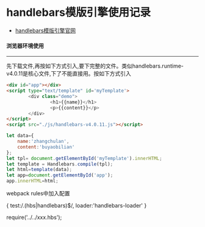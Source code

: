 # handlebars模版引擎使用记录
+ [handlebars模版引擎官网](http://handlebarsjs.com)

#### 浏览器环境使用
---
先下载文件,再按如下方式引入,要下完整的文件。类似handlebars.runtime-v4.0.11是核心文件,下了不能直接用。按如下方式引入
```html
<div id="app"></div>
<script type="text/template" id='myTemplate'>
        <div class="demo">
                <h1>{{name}}</h1>
                <p>{{content}}</p>
        </div>
</script>
<script src="./js/handlebars-v4.0.11.js"></script>
```
```js
let data={
    name:'zhangchulan',
    content:'buyaobilian'
};
let tpl= document.getElementById('myTemplate').innerHTML;
let template = Handlebars.compile(tpl);
let html=template(data);
let app=document.getElementById('app');
app.innerHTML=html;
```

webpack rules中加入配置

{
        test:/\.(hbs|handlebars)$/,
        loader:'handlebars-loader'
}

require('../../xxx.hbs');